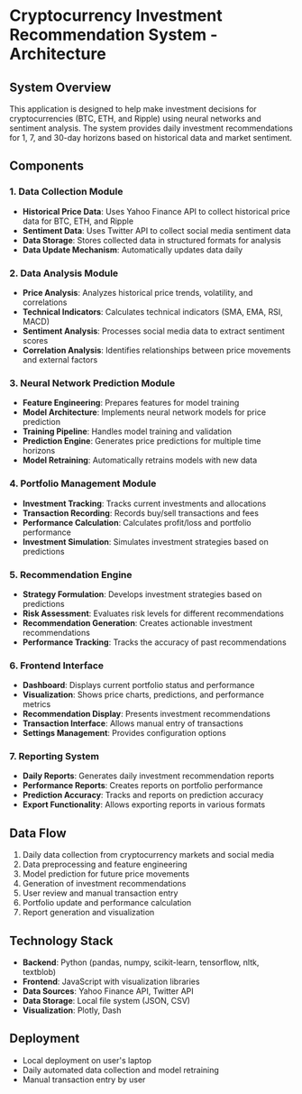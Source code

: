 # Cryptocurrency Investment Recommendation System - Architecture

## System Overview
This application is designed to help make investment decisions for cryptocurrencies (BTC, ETH, and Ripple) using neural networks and sentiment analysis. The system provides daily investment recommendations for 1, 7, and 30-day horizons based on historical data and market sentiment.

## Components

### 1. Data Collection Module
- **Historical Price Data**: Uses Yahoo Finance API to collect historical price data for BTC, ETH, and Ripple
- **Sentiment Data**: Uses Twitter API to collect social media sentiment data
- **Data Storage**: Stores collected data in structured formats for analysis
- **Data Update Mechanism**: Automatically updates data daily

### 2. Data Analysis Module
- **Price Analysis**: Analyzes historical price trends, volatility, and correlations
- **Technical Indicators**: Calculates technical indicators (SMA, EMA, RSI, MACD)
- **Sentiment Analysis**: Processes social media data to extract sentiment scores
- **Correlation Analysis**: Identifies relationships between price movements and external factors

### 3. Neural Network Prediction Module
- **Feature Engineering**: Prepares features for model training
- **Model Architecture**: Implements neural network models for price prediction
- **Training Pipeline**: Handles model training and validation
- **Prediction Engine**: Generates price predictions for multiple time horizons
- **Model Retraining**: Automatically retrains models with new data

### 4. Portfolio Management Module
- **Investment Tracking**: Tracks current investments and allocations
- **Transaction Recording**: Records buy/sell transactions and fees
- **Performance Calculation**: Calculates profit/loss and portfolio performance
- **Investment Simulation**: Simulates investment strategies based on predictions

### 5. Recommendation Engine
- **Strategy Formulation**: Develops investment strategies based on predictions
- **Risk Assessment**: Evaluates risk levels for different recommendations
- **Recommendation Generation**: Creates actionable investment recommendations
- **Performance Tracking**: Tracks the accuracy of past recommendations

### 6. Frontend Interface
- **Dashboard**: Displays current portfolio status and performance
- **Visualization**: Shows price charts, predictions, and performance metrics
- **Recommendation Display**: Presents investment recommendations
- **Transaction Interface**: Allows manual entry of transactions
- **Settings Management**: Provides configuration options

### 7. Reporting System
- **Daily Reports**: Generates daily investment recommendation reports
- **Performance Reports**: Creates reports on portfolio performance
- **Prediction Accuracy**: Tracks and reports on prediction accuracy
- **Export Functionality**: Allows exporting reports in various formats

## Data Flow
1. Daily data collection from cryptocurrency markets and social media
2. Data preprocessing and feature engineering
3. Model prediction for future price movements
4. Generation of investment recommendations
5. User review and manual transaction entry
6. Portfolio update and performance calculation
7. Report generation and visualization

## Technology Stack
- **Backend**: Python (pandas, numpy, scikit-learn, tensorflow, nltk, textblob)
- **Frontend**: JavaScript with visualization libraries
- **Data Sources**: Yahoo Finance API, Twitter API
- **Data Storage**: Local file system (JSON, CSV)
- **Visualization**: Plotly, Dash

## Deployment
- Local deployment on user's laptop
- Daily automated data collection and model retraining
- Manual transaction entry by user
